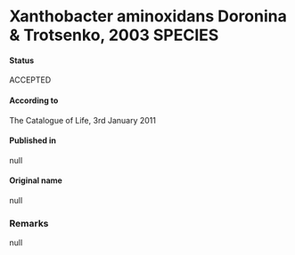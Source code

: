 # Xanthobacter aminoxidans Doronina & Trotsenko, 2003 SPECIES

#### Status
ACCEPTED

#### According to
The Catalogue of Life, 3rd January 2011

#### Published in
null

#### Original name
null

### Remarks
null